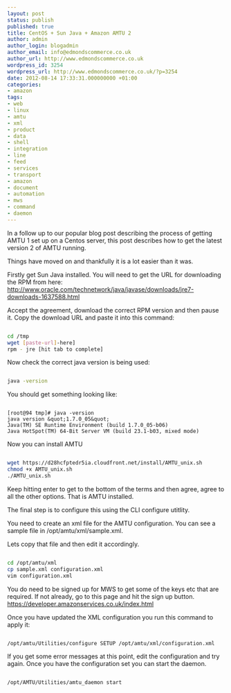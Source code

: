 ```yaml
---
layout: post
status: publish
published: true
title: CentOS + Sun Java + Amazon AMTU 2
author: admin
author_login: blogadmin
author_email: info@edmondscommerce.co.uk
author_url: http://www.edmondscommerce.co.uk
wordpress_id: 3254
wordpress_url: http://www.edmondscommerce.co.uk/?p=3254
date: 2012-08-14 17:33:31.000000000 +01:00
categories:
- amazon
tags:
- web
- linux
- amtu
- xml
- product
- data
- shell
- integration
- line
- feed
- services
- transport
- amazon
- document
- automation
- mws
- command
- daemon
---
```

In a follow up to our popular blog post describing the process of getting AMTU 1 set up on a Centos server, this post describes how to get the latest version 2 of AMTU running.

Things have moved on and thankfully it is a lot easier than it was.

Firstly get Sun Java installed. You will need to get the URL for downloading the RPM from here:
http://www.oracle.com/technetwork/java/javase/downloads/jre7-downloads-1637588.html

Accept the agreement, download the correct RPM version and then pause it. Copy the download URL and paste it into this command:
```bash

cd /tmp
wget [paste-url]-here]
rpm - jre [hit tab to complete]

```

Now check the correct java version is being used:

```bash

java -version

```

You should get something looking like:

```

[root@94 tmp]# java -version
java version &quot;1.7.0_05&quot;
Java(TM) SE Runtime Environment (build 1.7.0_05-b06)
Java HotSpot(TM) 64-Bit Server VM (build 23.1-b03, mixed mode)

```

Now you can install AMTU

```bash

wget https://d28hcfptedr5ia.cloudfront.net/install/AMTU_unix.sh
chmod +x AMTU_unix.sh
./AMTU_unix.sh

```

Keep hitting enter to get to the bottom of the terms and then agree, agree to all the other options. That is AMTU installed.

The final step is to configure this using the CLI configure utitlity.

You need to create an xml file for the AMTU configuration. You can see a sample file in /opt/amtu/xml/sample.xml.

Lets copy that file and then edit it accordingly.

```bash

cd /opt/amtu/xml
cp sample.xml configuration.xml
vim configuration.xml

```

You do need to be signed up for MWS to get some of the keys etc that are required. If not already, go to this page and hit the sign up button. 
https://developer.amazonservices.co.uk/index.html

Once you have updated the XML configuration you run this command to apply it:
```bash

/opt/amtu/Utilities/configure SETUP /opt/amtu/xml/configuration.xml

```

If you get some error messages at this point, edit the configuration and try again. Once you have the configuration set you can start the daemon.

```bash

/opt/AMTU/Utilities/amtu_daemon start

```

